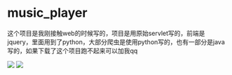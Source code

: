 # music_player

这个项目是我刚接触web的时候写的，项目是用原始servlet写的，前端是jquery，里面用到了python，大部分爬虫是使用python写的，也有一部分是java写的，如果下载了这个项目跑不起来可以加我qq

<img src="https://img-blog.csdnimg.cn/20190502150206312.png?x-oss-process=image/watermark,type_ZmFuZ3poZW5naGVpdGk,shadow_10,text_aHR0cHM6Ly9ibG9nLmNzZG4ubmV0L3dlaXhpbl80Mzk5OTU2Ng==,size_16,color_FFFFFF,t_70">

<img src="https://img-blog.csdnimg.cn/20190502150421674.png?x-oss-process=image/watermark,type_ZmFuZ3poZW5naGVpdGk,shadow_10,text_aHR0cHM6Ly9ibG9nLmNzZG4ubmV0L3dlaXhpbl80Mzk5OTU2Ng==,size_16,color_FFFFFF,t_70">
